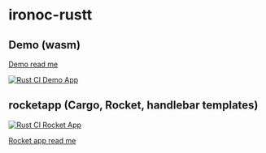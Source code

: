 # ironoc-rustt 

## Demo (wasm)

[Demo read me](demo/README.md)

[![Rust CI Demo App](https://github.com/conorheffron/ironoc-rustt/actions/workflows/rust.yml/badge.svg)](https://github.com/conorheffron/ironoc-rustt/actions/workflows/rust-ci-demo.yml)

## rocketapp (Cargo, Rocket, handlebar templates)

[![Rust CI Rocket App](https://github.com/conorheffron/ironoc-rustt/actions/workflows/rust.yml/badge.svg)](https://github.com/conorheffron/ironoc-rustt/actions/workflows/rust-ci-rocket.yml)

[Rocket app read me](rocketapp/README.md)
